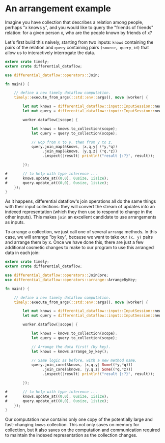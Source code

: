# An arrangement example

Imagine you have collection that describes a relation among people, perhaps "x knows y", and you would like to query the "friends of friends" relation: for a given person x, who are the people known by friends of x?

Let's first build this naively, starting from two inputs: `knows` containing the pairs of the relation and `query` containing pairs `(source, query_id)` that allow us to interactively interrogate the data.

```rust
extern crate timely;
extern crate differential_dataflow;

use differential_dataflow::operators::Join;

fn main() {

    // define a new timely dataflow computation.
    timely::execute_from_args(::std::env::args(), move |worker| {

        let mut knows = differential_dataflow::input::InputSession::new();
        let mut query = differential_dataflow::input::InputSession::new();

        worker.dataflow(|scope| {

            let knows = knows.to_collection(scope);
            let query = query.to_collection(scope);

            // Hop from x to y, then from y to z.
            query.join_map(&knows, |x,q,y| (*y,*q))
                 .join_map(&knows, |y,q,z| (*q,*z))
                 .inspect(|result| println!("result {:?}", result));

        });

#       // to help with type inference ...
#       knows.update_at((0,0), 0usize, 1isize);
#       query.update_at((0,0), 0usize, 1isize);
    });
}
```

As it happens, differential dataflow's join operations all do the same things with their input collections: they will convert the stream of updates into an indexed representation (which they then use to respond to change in the other inputs). This makes `join` an excellent candidate to use arrangements as inputs.

To arrange a collection, we just call one of several `arrange` methods. In this case, we will arrange "by key", because we want to take our `(x, y)` pairs and arrange them by x. Once we have done this, there are just a few additional cosmetic changes to make to our program to use this arranged data in each join:

```rust
extern crate timely;
extern crate differential_dataflow;

use differential_dataflow::operators::JoinCore;
use differential_dataflow::operators::arrange::ArrangeByKey;

fn main() {

    // define a new timely dataflow computation.
    timely::execute_from_args(::std::env::args(), move |worker| {

        let mut knows = differential_dataflow::input::InputSession::new();
        let mut query = differential_dataflow::input::InputSession::new();

        worker.dataflow(|scope| {

            let knows = knows.to_collection(scope);
            let query = query.to_collection(scope);

            // Arrange the data first! (by key).
            let knows = knows.arrange_by_key();

            // Same logic as before, with a new method name.
            query.join_core(&knows, |x,q,y| Some((*y,*q)))
                 .join_core(&knows, |y,q,z| Some((*q,*z)))
                 .inspect(|result| println!("result {:?}", result));

        });

#       // to help with type inference ...
#       knows.update_at((0,0), 0usize, 1isize);
#       query.update_at((0,0), 0usize, 1isize);
    });
}
```

Our computation now contains only one copy of the potentially large and fast-changing `knows` collection. This not only saves on memory for collection, but it also saves on the computation and communication required to maintain the indexed representation as the collection changes.

